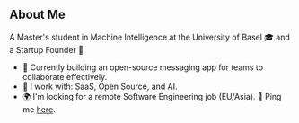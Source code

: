 ## About Me 
A Master's student in Machine Intelligence at the University of Basel 🎓 and a Startup Founder 🚀
- 🌟 Currently building an open-source messaging app for teams to collaborate effectively.  
- 🔧 I work with: SaaS, Open Source, and AI.
- 🌍 I'm looking for a remote Software Engineering job (EU/Asia). 💬 Ping me [here](https://linkedin.com/in/tri2820).
